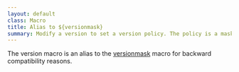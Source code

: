 ```yaml
---
layout: default
class: Macro
title: Alias to ${versionmask}
summary: Modify a version to set a version policy. The policy is a mask that is mapped to a version.
---
```


The version macro is an alias to the  [versionmask][1] macro for backward compatibility reasons.

[1]: /macros/version.html